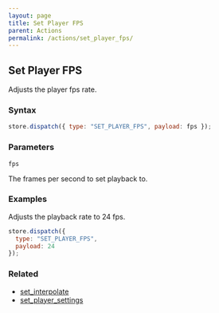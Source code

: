 ```yaml
---
layout: page
title: Set Player FPS
parent: Actions
permalink: /actions/set_player_fps/
---
```


## Set Player FPS

Adjusts the player fps rate.

### Syntax

```js
store.dispatch({ type: "SET_PLAYER_FPS", payload: fps });
```

### Parameters

`fps`

The frames per second to set playback to.

### Examples

Adjusts the playback rate to 24 fps.

```js
store.dispatch({
  type: "SET_PLAYER_FPS",
  payload: 24
});
```

### Related

- [set_interpolate](./set_interpolate.md)
- [set_player_settings](./set_player_settings.md)
